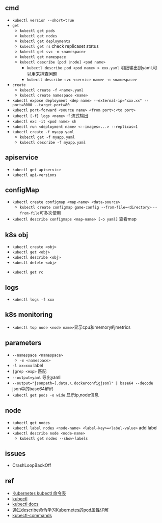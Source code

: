 
## cmd
+ `kubectl version --short=true`
+ `get`
    - `kubectl get pods`
    - `kubectl get nodes`
    - `kubectl get deployments`
    - `kubectl get rs` check replicaset status
    - `kubectl get svc -n <namespace>`
    - `kubectl get namespace`
    - `kubectl describe [pod||node] <pod name>`
        + `kubectl describe pod <pod name> > xxx.yaml` 明细输出到yaml,可以用来排查问题
        + `kubectl describe svc <service name> -n <namespace>`
+ `create`
    - `kubectl create -f <name>.yaml`
    - `kubectl create namespace <name>`
+ `kubectl expose deployment <dep name> --external-ip="xxx.xx" --port=8000 --target-port=80`
+ `kubectl port-forward <source name> <from port>:<to port>`
+ `kubectl [-f] logs <name>` -f 流式输出
+ `kubectl exc -it <pod name> sh`
+ `kubectl run <deployment name> <--images=...> --replicas=1`
+ `kubectl create -f myapp.yaml`
    - `kubectl get -f myapp.yaml`
    - `kubectl describe -f myapp.yaml`
## apiservice
+ `kubectl get apiservice`
+ `kubectl api-versions`

## configMap
+ `kubectl create configmap <map-name> <data-source>` 
    - `kubectl create configmap game-config --from-file=<directory>`   `--from-file`可多次使用
+ `kubectl describe configmaps <map-name> [-o yaml]` 查看map

## k8s obj
+ `kubectl create <obj>`
+ `kubectl get <obj>`
+ `kubectl describe <obj>`
+ `kubectl delete <obj>`
<!-- instance -->
+ `kubectl get rc`

## logs
+ `kubectl logs -f xxx `

## k8s monitoring
+ `kubectl top node <node name>`显示cpu和memory的metrics

## parameters
+ `--namespace <namespace>` 
    - `-n <namespace>`
+ `-l xx=xxx` label
+ `|grep <exp>` 匹配
+ `--output=yaml` 导出yaml
+ `--output="jsonpath={.data.\.dockerconfigjson}" | base64 --decode` json中的base64解码
+ `kubectl get pods -o wide` 显示ip,node信息

## node
+ `kubectl get nodes`
+ `kubectl label nodes <node-name> <label-key>=<label-value>` add label
+ `kubectl describe node <node-name>`
    - `kubectl get nodes --show-labels`

## issues
+ CrashLoopBackOff

## ref
+ [Kubernetes kubectl 命令表](http://docs.kubernetes.org.cn/683.html)
+ [kubectl](https://kubernetes.io/zh/docs/reference/kubectl/)
+ [kubectl docs](https://kubectl.docs.kubernetes.io/pages/container_debugging/port_forward_to_pods.html)
+ [通过describe命令学习Kubernetes的pod属性详解](https://developer.aliyun.com/article/672167?spm=a2c6h.14164896.0.0.46eb6d11HeMlD1)
+ [kubectl-commands](https://kubernetes.io/docs/reference/generated/kubectl/kubectl-commands#logs)